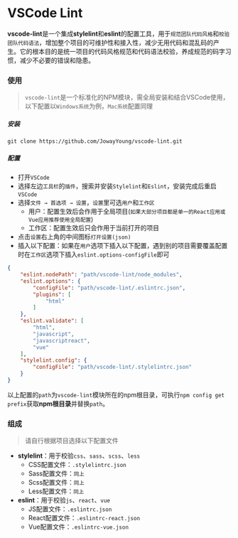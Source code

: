 # VSCode Lint

**vscode-lint**是一个集成**stylelint**和**eslint**的配置工具，用于`规范团队代码风格`和`校验团队代码语法`，增加整个项目的可维护性和接入性，减少无用代码和混乱码的产生。它的根本目的是统一项目的代码风格规范和代码语法校验，养成规范的码字习惯，减少不必要的错误和隐患。

### 使用

> `vscode-lint`是一个标准化的NPM模块，需全局安装和结合VSCode使用，以下配置以`Windows系统`为例，`Mac系统`配置同理

##### 安装

`git clone https://github.com/JowayYoung/vscode-lint.git`

##### 配置

- 打开`VSCode`
- 选择左边`工具栏`的`插件`，搜索并安装`Stylelint`和`Eslint`，安装完成后重启`VSCode`
- 选择`文件 → 首选项 → 设置`，`设置`里可选`用户`和`工作区`
	- 用户：配置生效后会作用于全局项目(`如果大部分项目都是单一的React应用或Vue应用推荐使用全局配置`)
	- 工作区：配置生效后只会作用于当前打开的项目
- 点击`设置`右上角的中间图标`打开设置(json)`
- 插入以下配置：如果在`用户`选项下插入以下配置，遇到别的项目需要覆盖配置时在`工作区`选项下插入`eslint.options-configFile`即可

```json
{
    "eslint.nodePath": "path/vscode-lint/node_modules",
    "eslint.options": {
        "configFile": "path/vscode-lint/.eslintrc.json",
        "plugins": [
            "html"
        ]
    },
    "eslint.validate": [
        "html",
        "javascript",
        "javascriptreact",
        "vue"
    ],
    "stylelint.config": {
        "configFile": "path/vscode-lint/.stylelintrc.json"
    }
}
```

以上配置的`path`为`vscode-lint`模块所在的npm根目录，可执行`npm config get prefix`获取**npm根目录**并替换`path`。

### 组成

> 请自行根据项目选择以下配置文件

- **stylelint**：用于校验`css`、`sass`、`scss`、`less`
	- CSS配置文件：`.stylelintrc.json`
	- Sass配置文件：`同上`
	- Scss配置文件：`同上`
	- Less配置文件：`同上`
- **eslint**：用于校验`js`、`react`、`vue`
	- JS配置文件：`.eslintrc.json`
	- React配置文件：`.eslintrc-react.json`
	- Vue配置文件：`.eslintrc-vue.json`
